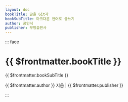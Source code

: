 ```yaml
---
layout: doc
bookTitle: 글을 Git자
bookSubTitle: 마크다운 언어로 글쓰기
author: 공인식
publisher: 무명출판사
---
```


<link rel="stylesheet" type="text/css" href="./css/cover.css" />

::: face
  <div>
      <div style="background-image: url('./assets/images/cover.jpg');"></div>
      <div></div>
  </div>
  <div class="content">
      <h1 class="title">{{ $frontmatter.bookTitle }}</h1>
      <p>{{ $frontmatter.bookSubTitle }}</p>
      <p class="author">{{ $frontmatter.author }} 지음 | {{ $frontmatter.publisher }}</p>
  </div>
:::

